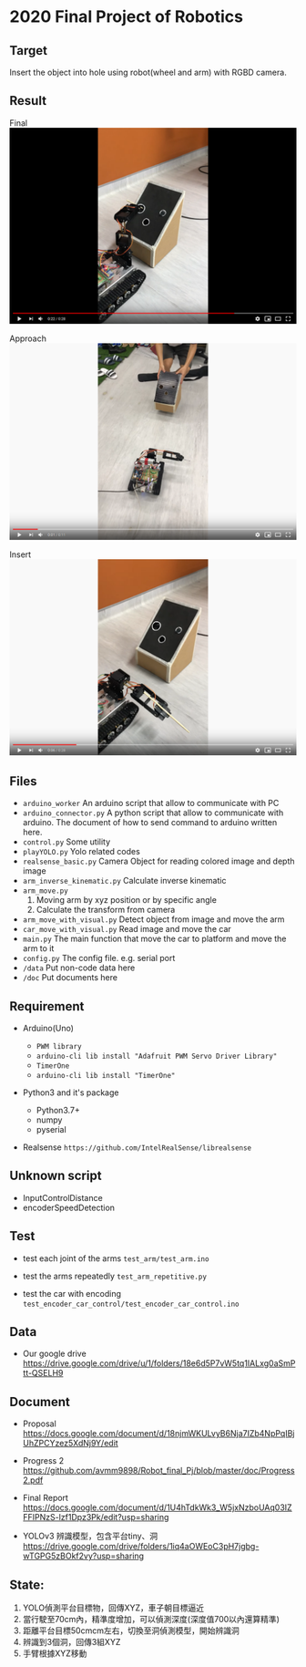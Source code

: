 # 2020 Final Project of Robotics

## Target
Insert the object into hole using robot(wheel and arm) with RGBD camera.

## Result
Final
[![](https://github.com/avmm9898/Robot_final_Pj/blob/master/data/demo_all.png)](https://www.youtube.com/watch?v=BlEOE2fy_Zc)

Approach
[![](https://github.com/avmm9898/Robot_final_Pj/blob/master/data/demo_approach.png)](https://www.youtube.com/watch?v=7tt9smP7aGs)

Insert
[![](https://github.com/avmm9898/Robot_final_Pj/blob/master/data/demo_insert.png)](https://www.youtube.com/watch?v=eL94G9sQi4A)


## Files
* `arduino_worker`
    An arduino script that allow to communicate with PC
* `arduino_connector.py`
    A python script that allow to communicate with arduino.
    The document of how to send command to arduino written here.
* `control.py`
    Some utility
* `playYOLO.py`
    Yolo related codes
* `realsense_basic.py`
    Camera Object for reading colored image and depth image
* `arm_inverse_kinematic.py`
    Calculate inverse kinematic
* `arm_move.py`
    1. Moving arm by xyz position or by specific angle
    2. Calculate the transform from camera
* `arm_move_with_visual.py`
    Detect object from image and move the arm
* `car_move_with_visual.py`
    Read image and move the car
* `main.py`
    The main function that move the car to platform and move the arm to it
* `config.py`
    The config file. e.g. serial port
* `/data`
    Put non-code data here
* `/doc`
    Put documents here


## Requirement
* Arduino(Uno)
    * `PWM library`
    * `arduino-cli lib install "Adafruit PWM Servo Driver Library"`
    * `TimerOne`
    * `arduino-cli lib install "TimerOne"`

* Python3 and it's package
    * Python3.7+
    * numpy
    * pyserial

* Realsense
`https://github.com/IntelRealSense/librealsense`


## Unknown script
* InputControlDistance
* encoderSpeedDetection


## Test
* test each joint of the arms
`test_arm/test_arm.ino`

* test the arms repeatedly
`test_arm_repetitive.py`

* test the car with encoding
`test_encoder_car_control/test_encoder_car_control.ino`


## Data
* Our google drive
https://drive.google.com/drive/u/1/folders/18e6d5P7vW5tq1IALxg0aSmPtt-QSELH9

## Document
* Proposal
  https://docs.google.com/document/d/18njmWKULvyB6Nja7IZb4NpPqIBjUhZPCYzez5XdNj9Y/edit

* Progress 2
  https://github.com/avmm9898/Robot_final_Pj/blob/master/doc/Progress2.pdf

* Final Report
  https://docs.google.com/document/d/1U4hTdkWk3_W5jxNzboUAq03IZFFIPNzS-lzf1Dpz3Pk/edit?usp=sharing

* YOLOv3 辨識模型，包含平台tiny、洞
  https://drive.google.com/drive/folders/1iq4aOWEoC3pH7jgbg-wTGPG5zBOkf2vy?usp=sharing

## State:
1. YOLO偵測平台目標物，回傳XYZ，車子朝目標逼近
2. 當行駛至70cm內，精準度增加，可以偵測深度(深度值700以內還算精準)
3. 距離平台目標50cmcm左右，切換至洞偵測模型，開始辨識洞
4. 辨識到3個洞，回傳3組XYZ
5. 手臂根據XYZ移動
